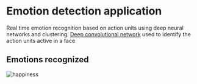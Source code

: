 # Emotion detection application
Real time emotion recognition based on action units using deep neural networks and clustering. 
[Deep convolutional network](https://mega.nz/#!9wYUFQra!UJ6tMEUWOe917BE-YpCIYAISnTGf8RfXhFLwdsmzeCE) used to identify the action units active in a face

## Emotions recognized
![happiness](https://raw.githubusercontent.com/pablolluchr/emotion-detection-app/tree/master/preview/happiness.png)

